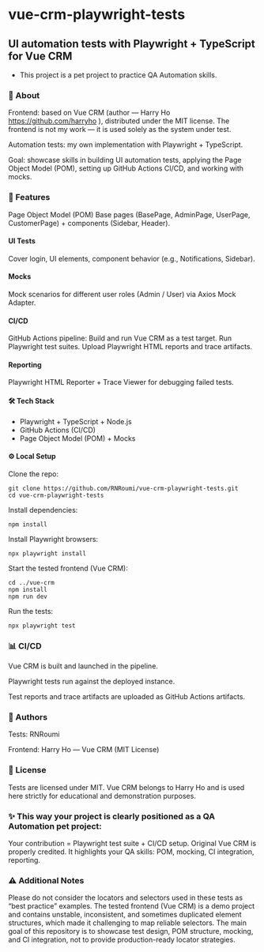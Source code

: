 ﻿# vue-crm-playwright-tests

## UI automation tests with Playwright + TypeScript for Vue CRM
- This project is a pet project to practice QA Automation skills.

### 📌 About
Frontend: based on Vue CRM
 (author — Harry Ho https://github.com/harryho ), distributed under the MIT license.
The frontend is not my work — it is used solely as the system under test.

Automation tests: my own implementation with Playwright + TypeScript.

Goal: showcase skills in building UI automation tests, applying the Page Object Model (POM), setting up GitHub Actions CI/CD, and working with mocks.

### 🚀 Features
Page Object Model (POM)
Base pages (BasePage, AdminPage, UserPage, CustomerPage) + components (Sidebar, Header).

#### UI Tests
Cover login, UI elements, component behavior (e.g., Notifications, Sidebar).

#### Mocks
Mock scenarios for different user roles (Admin / User) via Axios Mock Adapter.

#### CI/CD
GitHub Actions pipeline:
Build and run Vue CRM as a test target.
Run Playwright test suites.
Upload Playwright HTML reports and trace artifacts.

#### Reporting
Playwright HTML Reporter + Trace Viewer for debugging failed tests.

#### 🛠 Tech Stack
- Playwright + TypeScript + Node.js
- GitHub Actions (CI/CD)
- Page Object Model (POM) + Mocks

#### ⚙️ Local Setup

Clone the repo:
```
git clone https://github.com/RNRoumi/vue-crm-playwright-tests.git
cd vue-crm-playwright-tests
```
Install dependencies:
```
npm install
```
Install Playwright browsers:
```
npx playwright install
```
Start the tested frontend (Vue CRM):
```
cd ../vue-crm
npm install
npm run dev
```
Run the tests:
```
npx playwright test
```
### 📊 CI/CD

Vue CRM is built and launched in the pipeline.

Playwright tests run against the deployed instance.

Test reports and trace artifacts are uploaded as GitHub Actions artifacts.

### 👤 Authors

Tests: RNRoumi

Frontend: Harry Ho
 — Vue CRM
 (MIT License)

### 📄 License
Tests are licensed under MIT.
Vue CRM belongs to Harry Ho
 and is used here strictly for educational and demonstration purposes.

### ✨ This way your project is clearly positioned as a QA Automation pet project:
Your contribution = Playwright test suite + CI/CD setup.
Original Vue CRM is properly credited.
It highlights your QA skills: POM, mocking, CI integration, reporting.

### ⚠️ Additional Notes
Please do not consider the locators and selectors used in these tests as “best practice” examples.
The tested frontend (Vue CRM) is a demo project and contains unstable, inconsistent, and sometimes duplicated element structures, which made it challenging to map reliable selectors.
The main goal of this repository is to showcase test design, POM structure, mocking, and CI integration, not to provide production-ready locator strategies.
